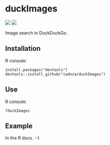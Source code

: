 # duckImages

![](https://img.shields.io/github/v/release/cadnza/duckImages) ![](https://img.shields.io/github/r-package/v/cadnza/duckImages)

Image search in DuckDuckGo.

## Installation

R console:

```
install.packages("devtools")
devtools::install_github("cadnza/duckImages")
```

## Use

R console:

```
?duckImages
```

## Example

In the R docs. :-)
